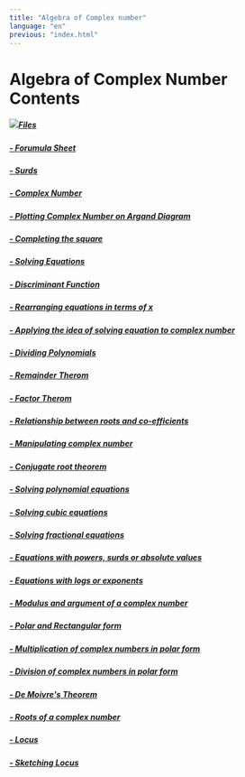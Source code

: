 ```yaml
---
title: "Algebra of Complex number"
language: "en"
previous: "index.html"
---
```


# Algebra of Complex Number Contents

##### <img id="folderImg" src="../assets/img/folder.png" class="icon">[Files](algebraFiles.html)
##### [ - Forumula Sheet](algebraFormulas.html)
##### [ - Surds](surds.html)
##### [ - Complex Number](complex.html)
##### [ - Plotting Complex Number on Argand Diagram](argand.html)
##### [ - Completing the square](completingTheSquare.html)
##### [ - Solving Equations](solving.html)
##### [ - Discriminant Function](discriminant.html)
##### [ - Rearranging equations in terms of x](rearrange.html)
##### [ - Applying the idea of solving equation to complex number](idea.html)
##### [ - Dividing Polynomials](dividingPolynomials.html)
##### [ - Remainder Therom](remainderTherom.html)
##### [ - Factor Therom](factorTherom.html)
##### [ - Relationship between roots and co-efficients](rootsCoefficients.html)
##### [ - Manipulating complex number](manipulatingComplex.html)
##### [ - Conjugate root theorem](conjugateRootTherom.html)
##### [ - Solving polynomial equations](solvingPolynomial.html)
##### [ - Solving cubic equations](solvingCubic.html)
##### [ - Solving fractional equations](solvingFraction.html)
##### [ - Equations with powers, surds or absolute values](powersSurdsAbsolute.html)
##### [ - Equations with logs or exponents](logEXP.html)
##### [ - Modulus and argument of a complex number](modulusArgument.html)
##### [ - Polar and Rectangular form](polarRectangular.html)
##### [ - Multiplication of complex numbers in polar form](divisionComplexInPolar.html)
##### [ - Division of complex numbers in polar form](multiplicationComplexInPolar.html)
##### [ - De Moivre's Theorem](deMoivres.html)
##### [ - Roots of a complex number](rootOfCn.html)
##### [ - Locus](locus.html)
##### [ - Sketching Locus](sketchingLocus.html)


